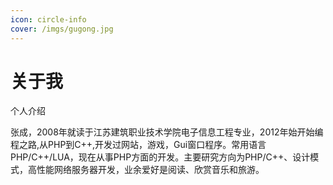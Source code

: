 ```yaml
---
icon: circle-info
cover: /imgs/gugong.jpg
---
```


# 关于我

个人介绍

张成，2008年就读于江苏建筑职业技术学院电子信息工程专业，2012年始开始编程之路,从PHP到C++,开发过网站，游戏，Gui窗口程序。常用语言PHP/C++/LUA，现在从事PHP方面的开发。主要研究方向为PHP/C++、设计模式，高性能网络服务器开发，业余爱好是阅读、欣赏音乐和旅游。